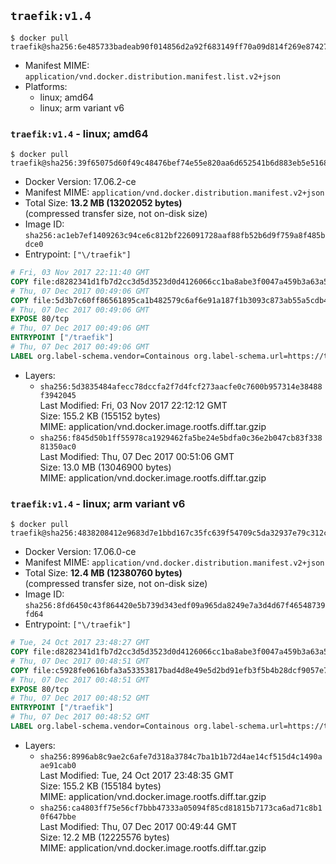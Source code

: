 ## `traefik:v1.4`

```console
$ docker pull traefik@sha256:6e485733badeab90f014856d2a92f683149ff70a09d814f269e87427393b4ae3
```

-	Manifest MIME: `application/vnd.docker.distribution.manifest.list.v2+json`
-	Platforms:
	-	linux; amd64
	-	linux; arm variant v6

### `traefik:v1.4` - linux; amd64

```console
$ docker pull traefik@sha256:39f65075d60f49c48476bef74e55e820aa6d652541b6d883eb5e5168ecf2d03f
```

-	Docker Version: 17.06.2-ce
-	Manifest MIME: `application/vnd.docker.distribution.manifest.v2+json`
-	Total Size: **13.2 MB (13202052 bytes)**  
	(compressed transfer size, not on-disk size)
-	Image ID: `sha256:ac1eb7ef1409263c94ce6c812bf226091728aaf88fb52b6d9f759a8f485bdce0`
-	Entrypoint: `["\/traefik"]`

```dockerfile
# Fri, 03 Nov 2017 22:11:40 GMT
COPY file:d8282341d1fb7d2cc3d5d3523d0d4126066cc1ba8abe3f0047a459b3a63a5653 in /etc/ssl/certs/ 
# Thu, 07 Dec 2017 00:49:06 GMT
COPY file:5d3b7c60ff86561895ca1b482579c6af6e91a187f1b3093c873ab55a5cdb4f8d in / 
# Thu, 07 Dec 2017 00:49:06 GMT
EXPOSE 80/tcp
# Thu, 07 Dec 2017 00:49:06 GMT
ENTRYPOINT ["/traefik"]
# Thu, 07 Dec 2017 00:49:06 GMT
LABEL org.label-schema.vendor=Containous org.label-schema.url=https://traefik.io org.label-schema.name=Traefik org.label-schema.description=A modern reverse-proxy org.label-schema.version=v1.4.5 org.label-schema.docker.schema-version=1.0
```

-	Layers:
	-	`sha256:5d3835484afecc78dccfa2f7d4fcf273aacfe0c7600b957314e38488f3942045`  
		Last Modified: Fri, 03 Nov 2017 22:12:12 GMT  
		Size: 155.2 KB (155152 bytes)  
		MIME: application/vnd.docker.image.rootfs.diff.tar.gzip
	-	`sha256:f845d50b1ff55978ca1929462fa5be24e5bdfa0c36e2b047cb83f33881350ac0`  
		Last Modified: Thu, 07 Dec 2017 00:51:06 GMT  
		Size: 13.0 MB (13046900 bytes)  
		MIME: application/vnd.docker.image.rootfs.diff.tar.gzip

### `traefik:v1.4` - linux; arm variant v6

```console
$ docker pull traefik@sha256:4838208412e9683d7e1bbd167c35fc639f54709c5da32937e79c312cdbe6e0d9
```

-	Docker Version: 17.06.0-ce
-	Manifest MIME: `application/vnd.docker.distribution.manifest.v2+json`
-	Total Size: **12.4 MB (12380760 bytes)**  
	(compressed transfer size, not on-disk size)
-	Image ID: `sha256:8fd6450c43f864420e5b739d343edf09a965da8249e7a3d4d67f46548739fd64`
-	Entrypoint: `["\/traefik"]`

```dockerfile
# Tue, 24 Oct 2017 23:48:27 GMT
COPY file:d8282341d1fb7d2cc3d5d3523d0d4126066cc1ba8abe3f0047a459b3a63a5653 in /etc/ssl/certs/ 
# Thu, 07 Dec 2017 00:48:51 GMT
COPY file:c5928fe0616bfa3a53353817bad4d8e49e5d2bd91efb3f5b4b28dcf9057e7a72 in / 
# Thu, 07 Dec 2017 00:48:51 GMT
EXPOSE 80/tcp
# Thu, 07 Dec 2017 00:48:52 GMT
ENTRYPOINT ["/traefik"]
# Thu, 07 Dec 2017 00:48:52 GMT
LABEL org.label-schema.vendor=Containous org.label-schema.url=https://traefik.io org.label-schema.name=Traefik org.label-schema.description=A modern reverse-proxy org.label-schema.version=v1.4.5 org.label-schema.docker.schema-version=1.0
```

-	Layers:
	-	`sha256:8996ab8c9ae2c6afe7d318a3784c7ba1b1b72d4ae14cf515d4c1490aae91cab0`  
		Last Modified: Tue, 24 Oct 2017 23:48:35 GMT  
		Size: 155.2 KB (155184 bytes)  
		MIME: application/vnd.docker.image.rootfs.diff.tar.gzip
	-	`sha256:ca4803ff75e56cf7bbb47333a05094f85cd81815b7173ca6ad71c8b10f647bbe`  
		Last Modified: Thu, 07 Dec 2017 00:49:44 GMT  
		Size: 12.2 MB (12225576 bytes)  
		MIME: application/vnd.docker.image.rootfs.diff.tar.gzip
